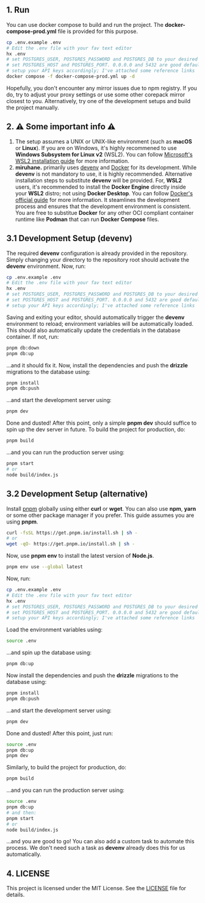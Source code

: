 ## 1. Run

You can use docker compose to build and run the project. The **docker-compose-prod.yml** file is provided for this purpose.

```sh
cp .env.example .env
# Edit the .env file with your fav text editor
hx .env
# set POSTGRES_USER, POSTGRES_PASSWORD and POSTGRES_DB to your desired values
# set POSTGRES_HOST and POSTGRES_PORT. 0.0.0.0 and 5432 are good defaults
# setup your API keys accordingly; I've attached some reference links
docker compose -f docker-compose-prod.yml up -d
```

Hopefully, you don't encounter any mirror issues due to npm registry. If you do, try to adjust your proxy settings or use some other corepack mirror closest to you. Alternatively, try one of the development setups and build the project manually.

## 2. ⚠️ Some important info ⚠️

1. The setup assumes a UNIX or UNIX-like environment (such as **macOS** or **Linux**). If you are on Windows, it's highly recommened to use **Windows Subsystem for Linux v2** (WSL2). You can follow [Microsoft's WSL2 installation guide](https://learn.microsoft.com/en-us/windows/wsl/install) for more information.
2. **miruhane.** primarily uses [devenv](https://devenv.sh/) and [Docker](https://www.docker.com/) for its development. While **devenv** is not mandatory to use, it is highly recommended. Alternative installation steps to substitute **devenv** will be provided. For, **WSL2** users, it's recommended to install the **Docker Engine** directly inside your **WSL2** distro; not using **Docker Desktop**. You can follow [Docker's official guide](https://docs.docker.com/engine/install/) for more information. It steamlines the development process and ensures that the development environment is consistent. You are free to substitue **Docker** for any other OCI compliant container runtime like **Podman** that can run **Docker Compose** files.

## 3.1 Development Setup (devenv)

The required **devenv** configuration is already provided in the repository. Simply changing your directory to the repository root should activate the **devenv** environment. Now, run:

```sh
cp .env.example .env
# Edit the .env file with your fav text editor
hx .env
# set POSTGRES_USER, POSTGRES_PASSWORD and POSTGRES_DB to your desired values
# set POSTGRES_HOST and POSTGRES_PORT. 0.0.0.0 and 5432 are good defaults
# setup your API keys accordingly; I've attached some reference links
```

Saving and exiting your editor, should automatically trigger the **devenv** environment to reload; environment variables will be automatically loaded. This should also automatically update the credentials in the database container. If not, run:

```sh
pnpm db:down
pnpm db:up
```

...and it should fix it. Now, install the dependencies and push the **drizzle** migrations to the database using:

```sh
pnpm install
pnpm db:push
```

...and start the development server using:

```sh
pnpm dev
```

Done and dusted! After this point, only a simple **pnpm dev** should suffice to spin up the dev server in future. To build the project for production, do:

```sh
pnpm build
```

...and you can run the production server using:

```sh
pnpm start
# or
node build/index.js
```

## 3.2 Development Setup (alternative)

Install [pnpm](https://pnpm.io/) globally using either **curl** or **wget**. You can also use **npm**, **yarn** or some other package manager if you prefer. This guide assumes you are using **pnpm**.

```sh
curl -fsSL https://get.pnpm.io/install.sh | sh -
# or
wget -qO- https://get.pnpm.io/install.sh | sh -
```

Now, use **pnpm env** to install the latest version of **Node.js**.

```sh
pnpm env use --global latest
```

Now, run:

```sh
cp .env.example .env
# Edit the .env file with your fav text editor
hx .env
# set POSTGRES_USER, POSTGRES_PASSWORD and POSTGRES_DB to your desired values
# set POSTGRES_HOST and POSTGRES_PORT. 0.0.0.0 and 5432 are good defaults
# setup your API keys accordingly; I've attached some reference links
```

Load the environment variables using:

```sh
source .env
```

...and spin up the database using:

```sh
pnpm db:up
```

Now install the dependencies and push the **drizzle** migrations to the database using:

```sh
pnpm install
pnpm db:push
```

...and start the development server using:

```sh
pnpm dev
```

Done and dusted! After this point, just run:

```sh
source .env
pnpm db:up
pnpm dev
```

Similarly, to build the project for production, do:

```sh
pnpm build
```

...and you can run the production server using:

```sh
source .env
pnpm db:up
# and then:
pnpm start
# or
node build/index.js
```

...and you are good to go! You can also add a custom task to automate this process. We don't need such a task as **devenv** already does this for us automatically.

## 4. LICENSE

This project is licensed under the MIT License. See the [LICENSE](/LICENSE) file for details.
